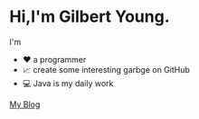 # Hi,I'm Gilbert Young.
I'm
 - ❤️ a programmer
 - 📈 create some interesting garbge on GitHub
 - 💻 Java is my daily work

[My Blog](https://blog.csdn.net/oampamp1)
